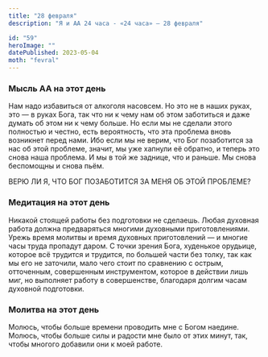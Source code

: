 ```yaml
---
title: "28 февраля"
description: "Я и АА 24 часа - «24 часа» — 28 февраля"

id: "59"
heroImage: ""
datePublished: 2023-05-04
moth: "fevral"
---
```


### Мысль АА на этот день

Нам надо избавиться от алкоголя насовсем. Но это не в наших руках, это — в
руках Бога, так что ни к чему нам об этом заботиться и даже думать об этом ни
к чему больше. Но если мы не сделали этого полностью и честно, есть
вероятность, что эта проблема вновь возникнет перед нами. Ибо если мы не
верим, что Бог позаботится за нас об этой проблеме, значит, мы уже хапнули её
обратно, и теперь это снова наша проблема. И мы в той же заднице, что и
раньше. Мы снова беспомощны и снова пьём.

ВЕРЮ ЛИ Я, ЧТО БОГ ПОЗАБОТИТСЯ ЗА МЕНЯ ОБ ЭТОЙ ПРОБЛЕМЕ?

### Медитация на этот день

Никакой стоящей работы без подготовки не сделаешь. Любая духовная работа
должна предваряться многими духовными приготовлениями. Урежь время молитвы и
время духовных приготовлений — и многие часы труда пропадут даром. С точки
зрения Бога, худенькое орудьице, которое всё трудится и трудится, по большей
части без толку, так как мы его не заточили, мало чего стоит по сравнению с
острым, отточенным, совершенным инструментом, которое в действии лишь миг, но
выполняет работу в совершенстве, благодаря долгим часам духовной подготовки.

### Молитва на этот день

Молюсь, чтобы больше времени проводить мне с Богом наедине. Молюсь, чтобы
больше силы и радости мне было от этих минут, так, чтобы многого добавили они
к моей работе.
